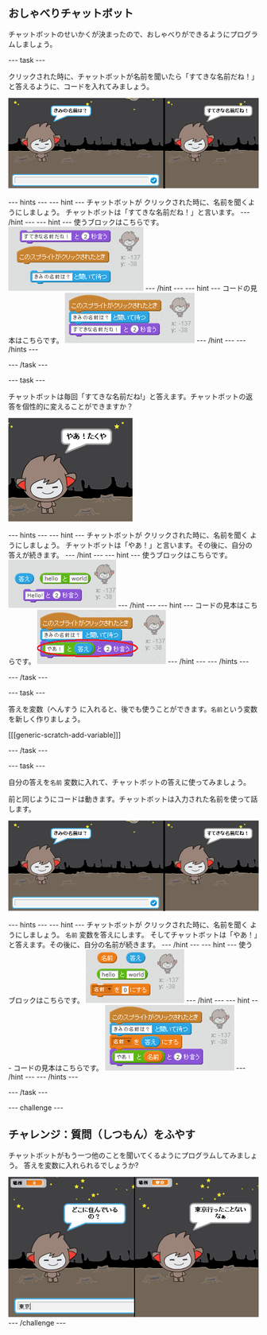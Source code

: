 ## おしゃべりチャットボット

チャットボットのせいかくが決まったので、おしゃべりができるようにプログラムしましょう。

--- task ---

クリックされた時に、チャットボットが名前を聞いたら「すてきな名前だね！」と答えるように、コードを入れてみましょう。

![チャットボットの答え](images/chatbot-ask-test.png)

--- hints --- --- hint --- チャットボットが クリックされた時に、名前を聞くようにしましょう。 チャットボットは「すてきな名前だね！」と言います。 --- /hint --- --- hint --- 使うブロックはこちらです。 ![Blocks for a ChatBot reply](images/chatbot-ask-blocks.png) --- /hint --- --- hint --- コードの見本はこちらです。 ![Code for a ChatBot reply](images/chatbot-ask-code.png) --- /hint --- --- /hints ---

--- /task ---

--- task ---

チャットボットは毎回「すてきな名前だね!」と答えます。チャットボットの返答を個性的に変えることができますか？

![答えをかえてみる](images/chatbot-answer-test.png)

--- hints --- --- hint --- チャットボットが クリックされた時に、名前を聞く ようにしましょう。 チャットボットは「やあ！」と言います。その後に、自分の答えが続きます。 --- /hint --- --- hint --- 使うブロックはこちらです。 ![Blocks for a personalised reply](images/chatbot-answer-blocks.png) --- /hint --- --- hint --- コードの見本はこちらです。 ![Code for a personalised reply](images/chatbot-answer-code.png) --- /hint --- --- /hints ---

--- /task ---

--- task ---

答えを変数（へんすう に入れると、後でも使うことができます。`名前`という変数を新しく作りましょう。

[[[generic-scratch-add-variable]]]

--- /task ---

--- task ---

自分の答えを`名前` 変数に入れて、チャットボットの答えに使ってみましょう。

前と同じようにコードは動きます。チャットボットは入力された名前を使って話します。

![「名前」変数のテスト](images/chatbot-ask-test.png)

--- hints --- --- hint --- チャットボットが クリックされた時に、名前を聞く ようにしましょう。 `名前` 変数を答えにします。 そしてチャットボットは「やあ！」と答えます。その後に、自分の名前が続きます。 --- /hint --- --- hint --- 使うブロックはこちらです。 ![Blocks for a 'name' variable](images/chatbot-variable-blocks.png) --- /hint --- --- hint --- コードの見本はこちらです。 ![Code for a 'name' variable](images/chatbot-variable-code.png) --- /hint --- --- /hints ---

--- /task ---

--- challenge ---

## チャレンジ：質問（しつもん）をふやす

チャットボットがもう一つ他のことを聞いてくるようにプログラムしてみましょう。 答えを変数に入れられるでしょうか?

![質問をふやす](images/chatbot-question.png) --- /challenge ---